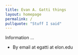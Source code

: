 ```yaml
---
title: Evan A. Gatti things 
layout: homepage
permalink: /
pullquote: "Stuff I said"
---
```


Information ...

- By email at egatti at elon.edu

